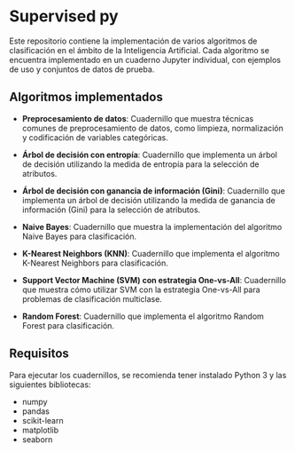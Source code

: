 # Supervised py

Este repositorio contiene la implementación de varios algoritmos de clasificación en el ámbito de la Inteligencia Artificial. Cada algoritmo se encuentra implementado en un cuaderno Jupyter individual, con ejemplos de uso y conjuntos de datos de prueba.

## Algoritmos implementados

- **Preprocesamiento de datos**: Cuadernillo que muestra técnicas comunes de preprocesamiento de datos, como limpieza, normalización y codificación de variables categóricas.

- **Árbol de decisión con entropía**: Cuadernillo que implementa un árbol de decisión utilizando la medida de entropía para la selección de atributos.

- **Árbol de decisión con ganancia de información (Gini)**: Cuadernillo que implementa un árbol de decisión utilizando la medida de ganancia de información (Gini) para la selección de atributos.

- **Naive Bayes**: Cuadernillo que muestra la implementación del algoritmo Naive Bayes para clasificación.

- **K-Nearest Neighbors (KNN)**: Cuadernillo que implementa el algoritmo K-Nearest Neighbors para clasificación.

- **Support Vector Machine (SVM) con estrategia One-vs-All**: Cuadernillo que muestra cómo utilizar SVM con la estrategia One-vs-All para problemas de clasificación multiclase.

- **Random Forest**: Cuadernillo que implementa el algoritmo Random Forest para clasificación.

## Requisitos

Para ejecutar los cuadernillos, se recomienda tener instalado Python 3 y las siguientes bibliotecas:

- numpy
- pandas
- scikit-learn
- matplotlib
- seaborn


